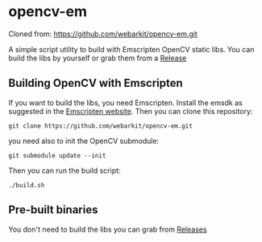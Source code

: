# opencv-em

Cloned from: https://github.com/webarkit/opencv-em.git

A simple script utility to build with Emscripten OpenCV static libs. You can build the libs by yourself or grab them from a [Release](https://github.com/webarkit/opencv-em/releases)

## Building OpenCV with Emscripten

If you want to build the libs, you need Emscripten. Install the emsdk as suggested in the [Emscripten website](https://emscripten.org/docs/getting_started/downloads.html). Then you can clone this repository:

```
git clone https://github.com/webarkit/opencv-em.git
```

you need also to init the OpenCV submodule:

```
git submodule update --init
```
Then you can run the build script:

```
./build.sh
```

## Pre-built binaries

You don't need to build the libs you can grab from [Releases](https://github.com/webarkit/opencv-em/releases)
